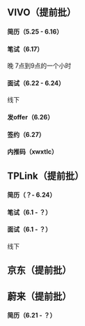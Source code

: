 ## VIVO（提前批）

#### 简历（5.25 - 6.16）

#### 笔试（6.17）

晚  7点到9点的一个小时

#### 面试（6.22 - 6.24）

线下

#### 发offer（6.26）

#### 签约（6.27）

#### 内推码（xwxtlc）

## TPLink（提前批）

#### 简历（？- 6.24）

#### 笔试（6.1 - ？）

#### 面试（6.1 - ？）

线下

## 京东（提前批）

## 蔚来（提前批）

#### 简历（6.21 - ？）



